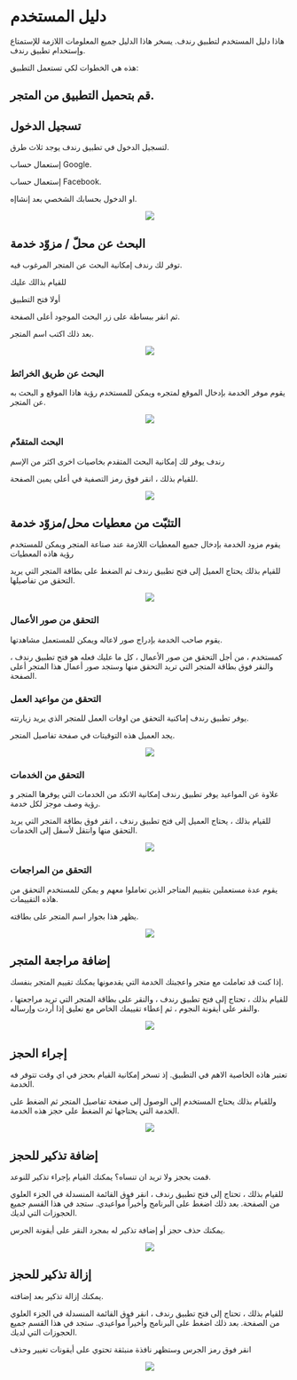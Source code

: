 # دليل المستخدم

هاذا دليل المستخدم لتطبيق رندف.
يسخر هاذا الدليل جميع المعلومات اللازمة للإستمتاع وإستخدام تطبيق رندف.

هذه هي الخطوات لكي تستعمل التطبيق:  

## قم بتحميل التطبيق من المتجر.

## تسجيل الدخول
لتسجيل الدخول في تطبيق رندف يوجد ثلاث طرق.

إستعمال حساب Google.

إستعمال حساب Facebook.

او الدخول بحسابك الشخصي بعد إنشاإه.

<p align="center"><img src=./img/login.ar.png><p>

## البحث عن محلّ / مزوّد خدمة
توفر لك رندف إمكانية البحث عن المتجر المرغوب فيه.

للقيام بذالك عليك

أولا فتح التطبيق

ثم انقر ببساطة على زر البحث الموجود أعلى الصفحة.

بعد ذلك اكتب اسم المتجر.

<p align="center"><img src=./img/search.ar.png><p>

### البحث عن طريق الخرائط
يقوم موفر الخدمة بإدخال الموقع لمتجره ويمكن للمستخدم رؤية هاذا الموقع و البحث به عن المتجر.

<p align="center"><img src=./img/location.ar.png><p>

### البحث المتقدّم

رندف يوفر لك إمكانية البحث المتقدم بخاصيات اخرى اكثر من الإسم

للقيام بذلك ، انقر فوق رمز التصفية في أعلى يمين الصفحة.

<p align="center"><img src=./img/advancedsearch.ar.png><p>

## التثبّت من معطيات محل/مزوّد خدمة

يقوم مزود الخدمة بإدخال جميع المعطيات اللازمة عند صناعة المتجر ويمكن للمستخدم رؤية هاذه المعطيات

للقيام بذلك يحتاج العميل إلى فتح تطبيق رندف ثم الضغط على بطاقة المتجر التي يريد التحقق من تفاصيلها.

<p align="center"><img src=./img/details.ar.png><p>

### التحقق من صور الأعمال

يقوم صاحب الخدمة بإدراج صور لاعاله ويمكن للمستعمل مشاهدتها.

كمستخدم ، من أجل التحقق من  صور الأعمال ، كل ما عليك فعله هو فتح تطبيق رندف ، والنقر فوق بطاقة المتجر التي تريد التحقق منها وستجد صور أعمال هذا المتجر أعلى الصفحة.

### التحقق من مواعيد العمل

يوفر تطبيق رندف إماكنية التحقق من اوفات العمل للمتجر الذي يريد زيارتته.

يجد العميل هذه التوقيتات في صفحة تفاصيل المتجر.

<p align="center"><img src=./img/workhours.ar.png><p>

### التحقق من الخدمات

علاوة عن المواعيد يوفر تطبيق رندف إمكانية الاتكد من الخدمات التي يوفرها المتجر و رؤية وصف موجز لكل خدمة.

للقيام بذلك ، يحتاج العميل إلى فتح تطبيق رندف ، انقر فوق بطاقة المتجر التي يريد التحقق منها وانتقل لأسفل إلى الخدمات.

<p align="center"><img src=./img/services.ar.png><p>

### التحقق من المراجعات

يقوم عدة مستعملين بتقييم المتاجر الذين تعاملوا معهم و يمكن للمستخدم التحقق من هاذه التقييمات.

يظهر هذا بجوار اسم المتجر على بطاقته.

<p align="center"><img src=./img/ratings.ar.png><p>

## إضافة مراجعة المتجر

إذا كنت قد تعاملت مع متجر واعجبتك الخدمة التي يقدمونها يمكنك تقييم المتجر بنفسك.

للقيام بذلك ، تحتاج إلى فتح تطبيق رندف ، والنقر على بطاقة المتجر التي تريد مراجعتها ، والنقر على أيقونة النجوم ، ثم إعطاء تقييمك الخاص مع تعليق إذا أردت وإرساله.

<p align="center"><img src=./img/avis.ar.png><p>

## إجراء الحجز

تعتبر هاذه الخاصية الاهم في التطبيق. إذ تسخر إمكانية القيام بحجز في اي وقت تتوفر فه الخدمة.

وللقيام بذلك يحتاج المستخدم إلى الوصول إلى صفحة تفاصيل المتجر ثم الضغط على الخدمة التي يحتاجها ثم الضغط على حجز هذه الخدمة.

<p align="center"><img src=./img/Book.ar.png><p>

## إضافة تذكير للحجز

قمت بحجز ولا تريد ان تنساه؟ يمكنك القيام بإجراء تذكير للنوعد.

للقيام بذلك ، تحتاج إلى فتح تطبيق رندف ، انقر فوق القائمة المنسدلة في الجزء العلوي من الصفحة. بعد ذلك اضغط على البرنامج وأخيراً مواعيدي. ستجد في هذا القسم جميع الحجوزات التي لديك.

يمكنك حذف حجز أو إضافة تذكير له بمجرد النقر على أيقونة الجرس.

<p align="center"><img src=./img/reminder.ar.png><p>

## إزالة تذكير للحجز

يمكنك إزالة تذكير بعد إضافته.

للقيام بذلك ، تحتاج إلى فتح تطبيق رندف ، انقر فوق القائمة المنسدلة في الجزء العلوي من الصفحة. بعد ذلك اضغط على البرنامج وأخيراً مواعيدي. ستجد في هذا القسم جميع الحجوزات التي لديك.

انقر فوق رمز الجرس وستظهر نافذة منبثقة تحتوي على أيقونات تغيير وحذف

<p align="center"><img src=./img/DeleteReminder.ar.png><p>





